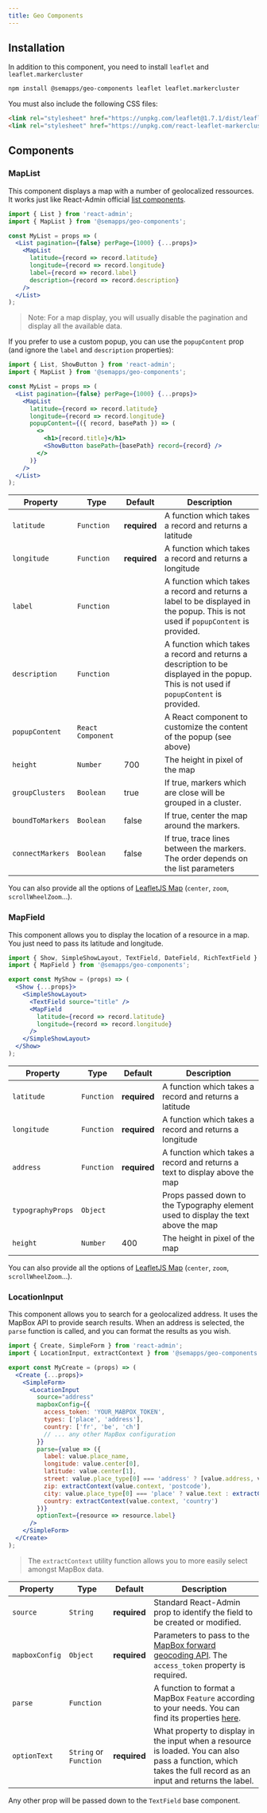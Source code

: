 ```yaml
---
title: Geo Components
---
```


## Installation

In addition to this component, you need to install `leaflet` and `leaflet.markercluster`

```bash
npm install @semapps/geo-components leaflet leaflet.markercluster
```

You must also include the following CSS files:

```html
<link rel="stylesheet" href="https://unpkg.com/leaflet@1.7.1/dist/leaflet.css" crossorigin="" />
<link rel="stylesheet" href="https://unpkg.com/react-leaflet-markercluster@3.0.0-rc1/dist/styles.min.css" />
```

## Components

### MapList

This component displays a map with a number of geolocalized ressources. It works just like React-Admin official [list components](https://marmelab.com/react-admin/List.html).

```jsx
import { List } from 'react-admin';
import { MapList } from '@semapps/geo-components';

const MyList = props => (
  <List pagination={false} perPage={1000} {...props}>
    <MapList
      latitude={record => record.latitude}
      longitude={record => record.longitude}
      label={record => record.label}
      description={record => record.description}
    />
  </List>
);
```

> Note: For a map display, you will usually disable the pagination and display all the available data.

If you prefer to use a custom popup, you can use the `popupContent` prop (and ignore the `label` and `description` properties):

```jsx
import { List, ShowButton } from 'react-admin';
import { MapList } from '@semapps/geo-components';

const MyList = props => (
  <List pagination={false} perPage={1000} {...props}>
    <MapList
      latitude={record => record.latitude}
      longitude={record => record.longitude}
      popupContent={({ record, basePath }) => (
        <>
          <h1>{record.title}</h1>
          <ShowButton basePath={basePath} record={record} />
        </>
      )}
    />
  </List>
);
```

| Property | Type | Default | Description |
| -------- | ---- | ------- | ----------- |
| `latitude` | `Function` | **required** | A function which takes a record and returns a latitude |
| `longitude` | `Function` | **required** | A function which takes a record and returns a longitude |
| `label` | `Function` | | A function which takes a record and returns a label to be displayed in the popup. This is not used if `popupContent` is provided. |
| `description` | `Function` | | A function which takes a record and returns a description to be displayed in the popup. This is not used if `popupContent` is provided. |
| `popupContent` | `React Component` |  | A React component to customize the content of the popup (see above) |
| `height` | `Number` | 700 | The height in pixel of the map |
| `groupClusters` | `Boolean` | true | If true, markers which are close will be grouped in a cluster. |
| `boundToMarkers` | `Boolean` | false | If true, center the map around the markers. |
| `connectMarkers` | `Boolean` | false | If true, trace lines between the markers. The order depends on the list parameters |

You can also provide all the options of [LeafletJS Map](https://leafletjs.com/reference-1.7.1.html#map) (`center`, `zoom`, `scrollWheelZoom`...).


### MapField

This component allows you to display the location of a resource in a map. You just need to pass its latitude and longitude.

```jsx
import { Show, SimpleShowLayout, TextField, DateField, RichTextField } from 'react-admin';
import { MapField } from '@semapps/geo-components';

export const MyShow = (props) => (
  <Show {...props}>
    <SimpleShowLayout>
      <TextField source="title" />
      <MapField
        latitude={record => record.latitude}
        longitude={record => record.longitude}
      />
    </SimpleShowLayout>
  </Show>
);
```

| Property | Type | Default | Description |
| -------- | ---- | ------- | ----------- |
| `latitude` | `Function` | **required** | A function which takes a record and returns a latitude |
| `longitude` | `Function` | **required** | A function which takes a record and returns a longitude |
| `address` | `Function` | **required** | A function which takes a record and returns a text to display above the map |
| `typographyProps` | `Object` | | Props passed down to the Typography element used to display the text above the map |
| `height` | `Number` | 400 | The height in pixel of the map |

You can also provide all the options of [LeafletJS Map](https://leafletjs.com/reference-1.7.1.html#map) (`center`, `zoom`, `scrollWheelZoom`...).

### LocationInput

This component allows you to search for a geolocalized address. It uses the MapBox API to provide search results. When an address is selected, the `parse` function is called, and you can format the results as you wish.

```jsx
import { Create, SimpleForm } from 'react-admin';
import { LocationInput, extractContext } from '@semapps/geo-components';

export const MyCreate = (props) => (
  <Create {...props}>
    <SimpleForm>
      <LocationInput
        source="address"
        mapboxConfig={{
          access_token: 'YOUR_MABPOX_TOKEN',
          types: ['place', 'address'],
          country: ['fr', 'be', 'ch']
          // ... any other MapBox configuration
        }}
        parse={value => ({
          label: value.place_name,
          longitude: value.center[0],
          latitude: value.center[1],
          street: value.place_type[0] === 'address' ? [value.address, value.text].join(' ') : undefined,
          zip: extractContext(value.context, 'postcode'),
          city: value.place_type[0] === 'place' ? value.text : extractContext(value.context, 'place'),
          country: extractContext(value.context, 'country')
        })}
        optionText={resource => resource.label}
      />
    </SimpleForm>
  </Create>
);
```

> The `extractContext` utility function allows you to more easily select amongst MapBox data.

| Property | Type | Default | Description |
| -------- | ---- | ------- | ----------- |
| `source` | `String` | **required** | Standard React-Admin prop to identify the field to be created or modified. |
| `mapboxConfig` | `Object` | **required** | Parameters to pass to the [MapBox forward geocoding API](https://docs.mapbox.com/api/search/geocoding/#forward-geocoding). The `access_token` property is required. |
| `parse` | `Function` | | A function to format a MapBox `Feature` according to your needs. You can find its properties [here](https://docs.mapbox.com/api/search/geocoding/#geocoding-response-object). |
| `optionText` | `String` or `Function` | **required** | What property to display in the input when a resource is loaded. You can also pass a function, which takes the full record as an input and returns the label. |

Any other prop will be passed down to the `TextField` base component.

